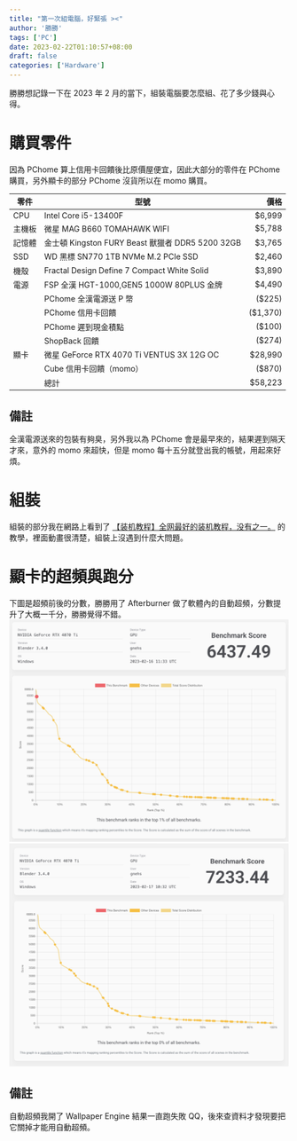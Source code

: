 ```yaml
---
title: "第一次組電腦，好緊張 ><"
author: '勝勝'
tags: ['PC']
date: 2023-02-22T01:10:57+08:00
draft: false
categories: ['Hardware']
---
```

勝勝想記錄一下在 2023 年 2 月的當下，組裝電腦要怎麼組、花了多少錢與心得。
<!--more-->
# 購買零件
因為 PChome 算上信用卡回饋後比原價屋便宜，因此大部分的零件在 PChome 購買，另外顯卡的部分 PChome 沒貨所以在 momo 購買。

| 零件 | 型號 | 價格 |
| --- | --- | ---: |
| CPU | Intel Core i5-13400F | $6,999 |
| 主機板 | 微星 MAG B660 TOMAHAWK WIFI | $5,788 |
| 記憶體 | 金士頓 Kingston FURY Beast 獸獵者 DDR5 5200 32GB | $3,765 |
| SSD | WD 黑標 SN770 1TB NVMe M.2 PCIe SSD | $2,460 |
| 機殼 | Fractal Design Define 7 Compact White Solid | $3,890 |
| 電源 | FSP 全漢 HGT-1000,GEN5 1000W 80PLUS 金牌 | $4,490 |
| | PChome 全漢電源送 P 幣 | ($225) |
| | PChome 信用卡回饋 | ($1,370) |
| | PChome 遲到現金積點 | ($100) |
| | ShopBack 回饋 | ($274) |
| 顯卡 | 微星 GeForce RTX 4070 Ti VENTUS 3X 12G OC | $28,990 |
| | Cube 信用卡回饋（momo） | ($870) |
| | 總計 | $58,223 |

## 備註
全漢電源送來的包裝有夠臭，另外我以為 PChome 會是最早來的，結果遲到隔天才來，意外的 momo 來超快，但是 momo 每十五分就登出我的帳號，用起來好煩。

# 組裝
組裝的部分我在網路上看到了 [【装机教程】全网最好的装机教程，没有之一。](https://youtu.be/ST65L4pG_6w) 的教學，裡面動畫很清楚，組裝上沒遇到什麼大問題。

# 顯卡的超頻與跑分
下圖是超頻前後的分數，勝勝用了 Afterburner 做了軟體內的自動超頻，分數提升了大概一千分，勝勝覺得不錯。
![](/img/SCR-20230222-fou.png)
![](/img/SCR-20230222-fp0.png)
## 備註
自動超頻我開了 Wallpaper Engine 結果一直跑失敗 QQ，後來查資料才發現要把它關掉才能用自動超頻。

